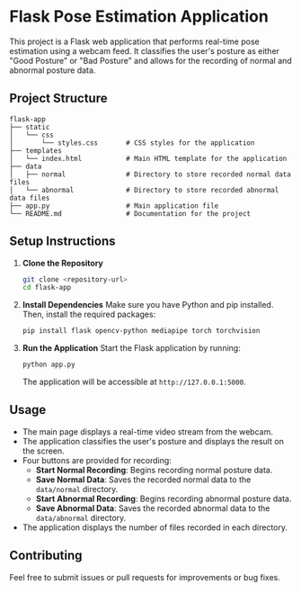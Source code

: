 # Flask Pose Estimation Application

This project is a Flask web application that performs real-time pose estimation using a webcam feed. It classifies the user's posture as either "Good Posture" or "Bad Posture" and allows for the recording of normal and abnormal posture data.

## Project Structure

```
flask-app
├── static
│   └── css
│       └── styles.css       # CSS styles for the application
├── templates
│   └── index.html           # Main HTML template for the application
├── data
│   ├── normal               # Directory to store recorded normal data files
│   └── abnormal             # Directory to store recorded abnormal data files
├── app.py                   # Main application file
└── README.md                # Documentation for the project
```

## Setup Instructions

1. **Clone the Repository**
   ```bash
   git clone <repository-url>
   cd flask-app
   ```

2. **Install Dependencies**
   Make sure you have Python and pip installed. Then, install the required packages:
   ```bash
   pip install flask opencv-python mediapipe torch torchvision
   ```

3. **Run the Application**
   Start the Flask application by running:
   ```bash
   python app.py
   ```
   The application will be accessible at `http://127.0.0.1:5000`.

## Usage

- The main page displays a real-time video stream from the webcam.
- The application classifies the user's posture and displays the result on the screen.
- Four buttons are provided for recording:
  - **Start Normal Recording**: Begins recording normal posture data.
  - **Save Normal Data**: Saves the recorded normal data to the `data/normal` directory.
  - **Start Abnormal Recording**: Begins recording abnormal posture data.
  - **Save Abnormal Data**: Saves the recorded abnormal data to the `data/abnormal` directory.
- The application displays the number of files recorded in each directory.

## Contributing

Feel free to submit issues or pull requests for improvements or bug fixes.
